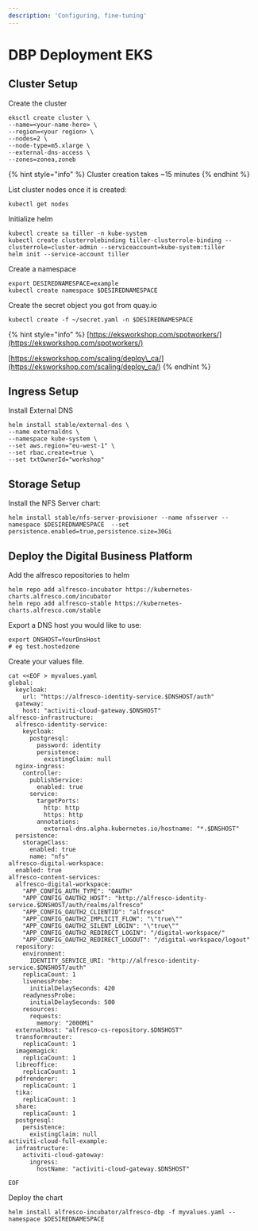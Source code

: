 ```yaml
---
description: 'Configuring, fine-tuning'
---
```


# DBP Deployment EKS

## Cluster Setup

Create the cluster

```text
eksctl create cluster \
--name=<your-name-here> \
--region=<your region> \
--nodes=2 \
--node-type=m5.xlarge \
--external-dns-access \
--zones=zonea,zoneb
```

{% hint style="info" %}
Cluster creation takes ~15 minutes
{% endhint %}

List cluster nodes once it is created:

```text
kubectl get nodes
```

Initialize helm

```text
kubectl create sa tiller -n kube-system
kubectl create clusterrolebinding tiller-clusterrole-binding --clusterrole=cluster-admin --serviceaccount=kube-system:tiller
helm init --service-account tiller
```

Create a namespace

```text
export DESIREDNAMESPACE=example
kubectl create namespace $DESIREDNAMESPACE
```

Create the secret object you got from quay.io

```text
kubectl create -f ~/secret.yaml -n $DESIREDNAMESPACE
```

{% hint style="info" %}
[https://eksworkshop.com/spotworkers/](https://eksworkshop.com/spotworkers/)

[https://eksworkshop.com/scaling/deploy\_ca/](https://eksworkshop.com/scaling/deploy_ca/)
{% endhint %}

## Ingress Setup  <a id="ingress-setup"></a>

Install External DNS

```text
helm install stable/external-dns \
--name externaldns \
--namespace kube-system \
--set aws.region="eu-west-1" \
--set rbac.create=true \
--set txtOwnerId="workshop"
```

## Storage Setup

Install the NFS Server chart:

```text
helm install stable/nfs-server-provisioner --name nfsserver --namespace $DESIREDNAMESPACE  --set persistence.enabled=true,persistence.size=30Gi
```

## Deploy the Digital Business Platform

Add the alfresco repositories to helm

```text
helm repo add alfresco-incubator https://kubernetes-charts.alfresco.com/incubator
helm repo add alfresco-stable https://kubernetes-charts.alfresco.com/stable
```

Export a DNS host you would like to use:

```text
export DNSHOST=YourDnsHost 
# eg test.hostedzone
```

Create your values file.

```text
cat <<EOF > myvalues.yaml
global:
  keycloak:
    url: "https://alfresco-identity-service.$DNSHOST/auth"
  gateway:
    host: "activiti-cloud-gateway.$DNSHOST"
alfresco-infrastructure:
  alfresco-identity-service:
    keycloak:
      postgresql:
        password: identity
        persistence:
          existingClaim: null
  nginx-ingress:
    controller:
      publishService:
        enabled: true
      service:
        targetPorts:
          http: http
          https: http
        annotations:
          external-dns.alpha.kubernetes.io/hostname: "*.$DNSHOST"
  persistence:
    storageClass:
      enabled: true
      name: "nfs"
alfresco-digital-workspace:
  enabled: true
alfresco-content-services:
  alfresco-digital-workspace:
    "APP_CONFIG_AUTH_TYPE": "OAUTH"
    "APP_CONFIG_OAUTH2_HOST": "http://alfresco-identity-service.$DNSHOST/auth/realms/alfresco"
    "APP_CONFIG_OAUTH2_CLIENTID": "alfresco"
    "APP_CONFIG_OAUTH2_IMPLICIT_FLOW": "\"true\""
    "APP_CONFIG_OAUTH2_SILENT_LOGIN": "\"true\""
    "APP_CONFIG_OAUTH2_REDIRECT_LOGIN": "/digital-workspace/"
    "APP_CONFIG_OAUTH2_REDIRECT_LOGOUT": "/digital-workspace/logout" 
  repository:
    environment:
      IDENTITY_SERVICE_URI: "http://alfresco-identity-service.$DNSHOST/auth"
    replicaCount: 1
    livenessProbe: 
      initialDelaySeconds: 420
    readynessProbe:
      initialDelaySeconds: 500
    resources:
      requests:
        memory: "2000Mi"
  externalHost: "alfresco-cs-repository.$DNSHOST"  
  transformrouter:
    replicaCount: 1
  imagemagick:
    replicaCount: 1
  libreoffice:
    replicaCount: 1
  pdfrenderer:
    replicaCount: 1
  tika:
    replicaCount: 1
  share:
    replicaCount: 1
  postgresql:
    persistence:
      existingClaim: null
activiti-cloud-full-example:
  infrastructure:
    activiti-cloud-gateway:
      ingress:
        hostName: "activiti-cloud-gateway.$DNSHOST"

EOF
```

Deploy the chart

```text
helm install alfresco-incubator/alfresco-dbp -f myvalues.yaml --namespace $DESIREDNAMESPACE
```

